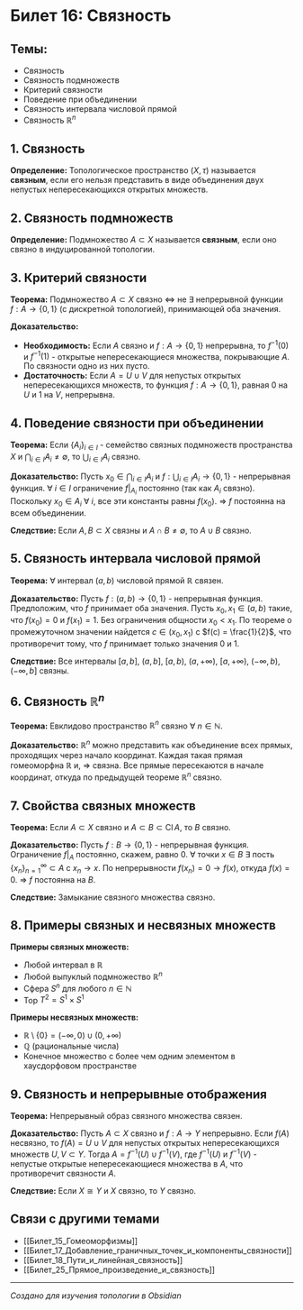 # Билет 16: Связность

## Темы:
- Связность
- Связность подмножеств
- Критерий связности
- Поведение при объединении
- Связность интервала числовой прямой
- Связность $\mathbb{R}^n$

## 1. Связность

**Определение:** Топологическое пространство $(X, \tau)$ называется **связным**, если его нельзя представить в виде объединения двух непустых непересекающихся открытых множеств.

## 2. Связность подмножеств

**Определение:** Подмножество $A \subset X$ называется **связным**, если оно связно в индуцированной топологии.

## 3. Критерий связности

**Теорема:** Подмножество $A \subset X$ связно ⇔ не ∃ непрерывной функции $f: A \to \{0,1\}$ (с дискретной топологией), принимающей оба значения.

**Доказательство:**
- **Необходимость:** Если $A$ связно и $f: A \to \{0,1\}$ непрерывна, то $f^{-1}(0)$ и $f^{-1}(1)$ - открытые непересекающиеся множества, покрывающие $A$. По связности одно из них пусто.
- **Достаточность:** Если $A = U \cup V$ для непустых открытых непересекающихся множеств, то функция $f: A \to \{0,1\}$, равная $0$ на $U$ и $1$ на $V$, непрерывна.

## 4. Поведение связности при объединении

**Теорема:** Если $\{A_i\}_{i \in I}$ - семейство связных подмножеств пространства $X$ и $\bigcap_{i \in I} A_i \neq \emptyset$, то $\bigcup_{i \in I} A_i$ связно.

**Доказательство:** Пусть $x_0 \in \bigcap_{i \in I} A_i$ и $f: \bigcup_{i \in I} A_i \to \{0,1\}$ - непрерывная функция. ∀ $i \in I$ ограничение $f|_{A_i}$ постоянно (так как $A_i$ связно). Поскольку $x_0 \in A_i$ ∀ $i$, все эти константы равны $f(x_0)$. ⇒ $f$ постоянна на всем объединении.

**Следствие:** Если $A, B \subset X$ связны и $A \cap B \neq \emptyset$, то $A \cup B$ связно.

## 5. Связность интервала числовой прямой

**Теорема:** ∀ интервал $(a,b)$ числовой прямой $\mathbb{R}$ связен.

**Доказательство:** Пусть $f: (a,b) \to \{0,1\}$ - непрерывная функция. Предположим, что $f$ принимает оба значения. Пусть $x_0, x_1 \in (a,b)$ такие, что $f(x_0) = 0$ и $f(x_1) = 1$. Без ограничения общности $x_0 < x_1$. По теореме о промежуточном значении найдется $c \in (x_0, x_1)$ с $f(c) = \frac{1}{2}$, что противоречит тому, что $f$ принимает только значения $0$ и $1$.

**Следствие:** Все интервалы $[a,b]$, $(a,b]$, $[a,b)$, $(a,+\infty)$, $[a,+\infty)$, $(-\infty,b)$, $(-\infty,b]$ связны.

## 6. Связность $\mathbb{R}^n$

**Теорема:** Евклидово пространство $\mathbb{R}^n$ связно ∀ $n \in \mathbb{N}$.

**Доказательство:** $\mathbb{R}^n$ можно представить как объединение всех прямых, проходящих через начало координат. Каждая такая прямая гомеоморфна $\mathbb{R}$ и, ⇒ связна. Все прямые пересекаются в начале координат, откуда по предыдущей теореме $\mathbb{R}^n$ связно.

## 7. Свойства связных множеств

**Теорема:** Если $A \subset X$ связно и $A \subset B \subset \operatorname{Cl} A$, то $B$ связно.

**Доказательство:** Пусть $f: B \to \{0,1\}$ - непрерывная функция. Ограничение $f|_A$ постоянно, скажем, равно $0$. ∀ точки $x \in B$ ∃ пость $\{x_n\}_{n=1}^{\infty} \subset A$ с $x_n \to x$. По непрерывности $f(x_n) = 0 \to f(x)$, откуда $f(x) = 0$. ⇒ $f$ постоянна на $B$.

**Следствие:** Замыкание связного множества связно.

## 8. Примеры связных и несвязных множеств

**Примеры связных множеств:**
- Любой интервал в $\mathbb{R}$
- Любой выпуклый подмножество $\mathbb{R}^n$
- Сфера $S^n$ для любого $n \in \mathbb{N}$
- Тор $T^2 = S^1 \times S^1$

**Примеры несвязных множеств:**
- $\mathbb{R} \setminus \{0\} = (-\infty, 0) \cup (0, +\infty)$
- $\mathbb{Q}$ (рациональные числа)
- Конечное множество с более чем одним элементом в хаусдорфовом пространстве

## 9. Связность и непрерывные отображения

**Теорема:** Непрерывный образ связного множества связен.

**Доказательство:** Пусть $A \subset X$ связно и $f: A \to Y$ непрерывно. Если $f(A)$ несвязно, то $f(A) = U \cup V$ для непустых открытых непересекающихся множеств $U, V \subset Y$. Тогда $A = f^{-1}(U) \cup f^{-1}(V)$, где $f^{-1}(U)$ и $f^{-1}(V)$ - непустые открытые непересекающиеся множества в $A$, что противоречит связности $A$.

**Следствие:** Если $X \cong Y$ и $X$ связно, то $Y$ связно.

## Связи с другими темами

- [[Билет_15_Гомеоморфизмы]]
- [[Билет_17_Добавление_граничных_точек_и_компоненты_связности]]
- [[Билет_18_Пути_и_линейная_связность]]
- [[Билет_25_Прямое_произведение_и_связность]]

---
*Создано для изучения топологии в Obsidian*
